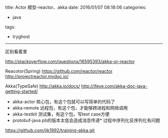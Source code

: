 title: Actor 模型-reactor、akka
date: 2016/01/07 08:18:06
categories:

 - java 


tags:

- tryghost

---

区别看着里

http://stackoverflow.com/questions/16595393/akka-or-reactor


Reacotor(Spring)
https://github.com/reactor/reactor
http://projectreactor.mydoc.io/

Akka(TypeSafe)
http://akka.io/docs/
http://ifeve.com/akka-doc-java-getting-started/

* akka-actor 核心包，有这个包就可以写简单的代码了
* akka-remote 远程包，有这个包，才能够跨进程和网络调用
* akka-testkit 测试集，有这个包，写test case方便
* protobuf-java pb的版本太低会造成消息传递* 过程中序列化反序列化有问题



https://github.com/jik1992/training-akka.git








